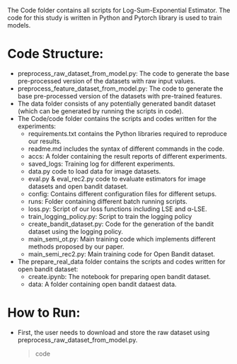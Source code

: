 The Code folder contains all scripts for Log-Sum-Exponential Estimator. The code for this study is written in Python and Pytorch library is used to train models.

# Code Structure:

* preprocess_raw_dataset_from_model.py: The code to generate the base pre-processed version of the datasets with raw input values.
* preprocess_feature_dataset_from_model.py: The code to generate the base pre-processed version of the datasets with pre-trained features.
* The data folder consists of any potentially generated bandit dataset (which can be generated by running the scripts in code).
* The Code/code folder contains the scripts and codes written for the experiments:
    * requirements.txt contains the Python libraries required to reproduce our results.
    * readme.md includes the syntax of different commands in the code.
    * accs: A folder containing the result reports of different experiments.
    * saved_logs: Training log for different experiments.
    * data.py code to load data for image datasets.
    * eval.py & eval_rec2.py code to evaluate estimators for image datasets and open bandit dataset.
    * config: Contains different configuration files for different setups.
    * runs: Folder containing different batch running scripts.
    * loss.py: Script of our loss functions including LSE and α-LSE.
    * train_logging_policy.py: Script to train the logging policy
    * create_bandit_dataset.py: Code for the generation of the bandit dataset using the logging policy.
    * main_semi_ot.py: Main training code which implements different methods proposed by our paper.
    * main_semi_rec2.py: Main training code for Open Bandit dataset.
* The prepare_real_data folder contains the scripts and codes written for open bandit dataset:
    * create.ipynb: The notebook for preparing open bandit dataset.
    * data: A folder containing open bandit dataest data.
 
# How to Run:
* First, the user needs to download and store the raw dataset using preprocess_raw_dataset_from_model.py.
  > code
